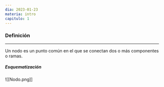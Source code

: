 ```yaml
---
dia: 2023-01-23
materia: intro
capitulo: 1
---
```

### Definición
---
Un nodo es un punto común en el que se conectan dos o más componentes o ramas.

##### Esquematización
![[Nodo.png]]
